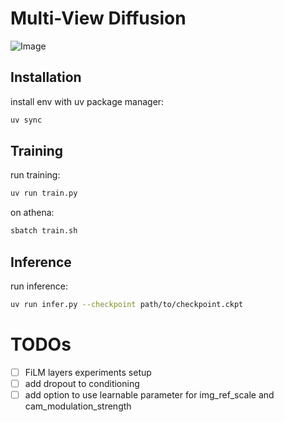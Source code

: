 # Multi-View Diffusion

![Image](https://github.com/user-attachments/assets/0e35bc1d-1a0c-43d5-93b9-945866db86ad)

## Installation

install env with uv package manager:

```bash
uv sync
```

## Training

run training:

```bash
uv run train.py
```

on athena:

```bash
sbatch train.sh
```

## Inference

run inference:

```bash
uv run infer.py --checkpoint path/to/checkpoint.ckpt
```

# TODOs

- [ ] FiLM layers experiments setup
- [ ] add dropout to conditioning
- [ ] add option to use learnable parameter for img_ref_scale and cam_modulation_strength

<!--
# Plan działania

1. Przygotowanie danych
- pobranie danych z Objaverse-XL
- dołożenie danych z innych datasetów
- preprocessing:
  - zamiast pair-wise generowanie widoków na podstawie jednej próbki
  - generowanie kolejnych widoków na podstawie kilku próbek
- dodanie warunkowania z użyciem SfM
- znaleźć benchmarkowe dane

2. Modyfikacje modelu
- sprawdzenie poprawności embeddingów parametrów kamer
- implementacja image conditioning
- dodanie dodatkowej atencji w UNET do warunkowania na parametrach kamer
- dodanie dodatkowej atencji w UNET do image conditioning

3. Trening
- lightning integration, wandb config and sweeps
- multi-gpu
- feature matching loss (between generated and source image)
- integracja Hydra z WANDB do zarządzania konfiguracją i logowania


# Użyte datasety
| Dataset | Description | Object/Scene |Access |
|---------|-------------|--------|--------|
| [Objaverse-XL](https://objaverse.allenai.org/)                        | Obiekty 3D z różnych źródeł | O | y |
| [MVImgNet](https://github.com/GAP-LAB-CUHK-SZ/MVImgNet/tree/main)     | Czekam na mail z hasłem dostępu | O | n |
| [CO3D](https://ai.meta.com/datasets/co3d-downloads/)                  | Bardzo duży, mam już dostęp, obrazy średniej jakości | O | y |
| [RealEstate10K](https://google.github.io/realestate10k/download.html) | Filmy z yt, trzeba pobrać i przetworzyć (nie koncentrują się na obiektach a przestrzeniach) | S | y |
| [RTMV](https://www.cs.umd.edu/~mmeshry/projects/rtmv/)                | Obiecujący, ale link nie działa | O | n |

-->

